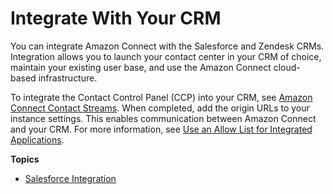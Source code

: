 # Integrate With Your CRM<a name="crm"></a>

You can integrate Amazon Connect with the Salesforce and Zendesk CRMs\. Integration allows you to launch your contact center in your CRM of choice, maintain your existing user base, and use the Amazon Connect cloud\-based infrastructure\.

To integrate the Contact Control Panel \(CCP\) into your CRM, see [Amazon Connect Contact Streams](https://github.com/aws/amazon-connect-streams)\. When completed, add the origin URLs to your instance settings\. This enables communication between Amazon Connect and your CRM\. For more information, see [Use an Allow List for Integrated Applications](app-integration.md)\.

**Topics**
+ [Salesforce Integration](salesforce-integration.md)
